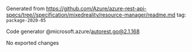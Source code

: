 Generated from https://github.com/Azure/azure-rest-api-specs/tree//specification/mixedreality/resource-manager/readme.md tag: `package-2020-05`

Code generator @microsoft.azure/autorest.go@2.1.168

No exported changes